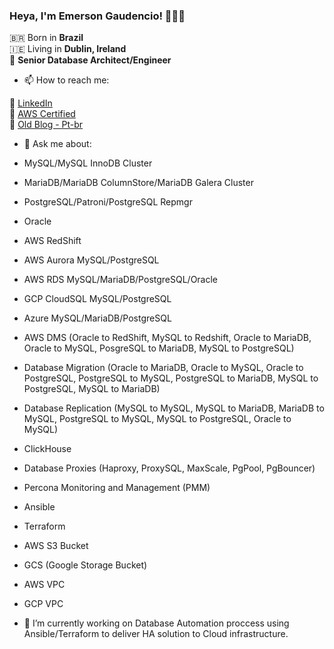 ### Heya, I'm Emerson Gaudencio! 👨🏻‍💻

🇧🇷 Born in **Brazil** <br />
🇮🇪 Living in **Dublin, Ireland** <br />
🚀 **Senior Database Architect/Engineer** <br />

- 📫 How to reach me: 

💼 [LinkedIn](https://www.linkedin.com/in/emersongaudencio/en) <br />
💼 [AWS Certified](https://www.youracclaim.com/badges/b48ebda3-4225-4f76-be54-a3926532d713/linked_in_profile) <br />
🚀 [Old Blog - Pt-br](http://blog.gaudencio.net.br) <br />

- 💬 Ask me about:

- MySQL/MySQL InnoDB Cluster
- MariaDB/MariaDB ColumnStore/MariaDB Galera Cluster
- PostgreSQL/Patroni/PostgreSQL Repmgr
- Oracle
- AWS RedShift
- AWS Aurora MySQL/PostgreSQL
- AWS RDS MySQL/MariaDB/PostgreSQL/Oracle
- GCP CloudSQL MySQL/PostgreSQL
- Azure MySQL/MariaDB/PostgreSQL
- AWS DMS (Oracle to RedShift, MySQL to Redshift, Oracle to MariaDB, Oracle to MySQL, PosgreSQL to MariaDB, MySQL to PostgreSQL)
- Database Migration (Oracle to MariaDB, Oracle to MySQL, Oracle to PostgreSQL, PostgreSQL to MySQL, PostgreSQL to MariaDB, MySQL to PostgreSQL, MySQL to MariaDB)
- Database Replication (MySQL to MySQL, MySQL to MariaDB, MariaDB to MySQL, PostgreSQL to MySQL, MySQL to PostgreSQL, Oracle to MySQL)
- ClickHouse
- Database Proxies (Haproxy, ProxySQL, MaxScale, PgPool, PgBouncer)
- Percona Monitoring and Management (PMM)
- Ansible
- Terraform
- AWS S3 Bucket
- GCS (Google Storage Bucket)
- AWS VPC
- GCP VPC

- 🔭 I’m currently working on Database Automation proccess using Ansible/Terraform to deliver HA solution to Cloud infrastructure.

<!--
**emersongaudencio/emersongaudencio** is a ✨ _special_ ✨ repository because its `README.md` (this file) appears on your GitHub profile.

Here are some ideas to get you started:

- 🔭 I’m currently working on ...
- 🌱 I’m currently learning ...
- 👯 I’m looking to collaborate on ...
- 🤔 I’m looking for help with ...
- 💬 Ask me about ...
- 📫 How to reach me: ...
- 😄 Pronouns: ...
- ⚡ Fun fact: ...
-->
